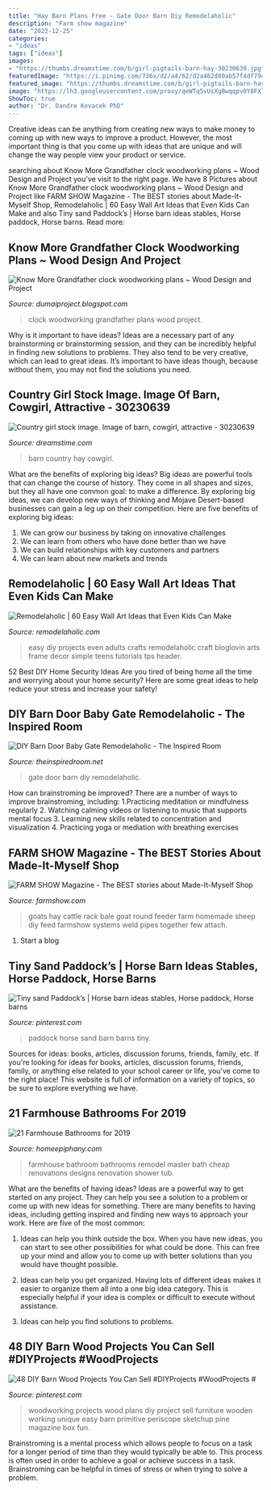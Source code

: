 ```yaml
---
title: "Hay Barn Plans Free - Gate Door Barn Diy Remodelaholic"
description: "Farm show magazine"
date: "2022-12-25"
categories:
- "ideas"
tags: ["ideas"]
images:
- "https://thumbs.dreamstime.com/b/girl-pigtails-barn-hay-30230639.jpg"
featuredImage: "https://i.pinimg.com/736x/d2/a4/62/d2a462d80ab57f4df794802d9c92f5a7.jpg"
featured_image: "https://thumbs.dreamstime.com/b/girl-pigtails-barn-hay-30230639.jpg"
image: "https://lh3.googleusercontent.com/proxy/qeWTq5vUsXgBwqqpv0Y8FXl3dKBKF2-Z7eqYMzcW85AJN4Jzxe-S56cpzNHa6I5Qq8OGZ1IDIhc80Iri37lZN-Ist7sSkBHtxfHtjXe2rsw=w1200-h630-p-k-no-nu"
ShowToc: true
author: "Dr. Dandre Kovacek PhD"
---
```



Creative ideas can be anything from creating new ways to make money to coming up with new ways to improve a product. However, the most important thing is that you come up with ideas that are unique and will change the way people view your product or service.

	

		
searching about Know More Grandfather clock woodworking plans ~ Wood Design and Project you've visit to the right page. We have 8 Pictures about Know More Grandfather clock woodworking plans ~ Wood Design and Project like FARM SHOW Magazine - The BEST stories about Made-It-Myself Shop, Remodelaholic | 60 Easy Wall Art Ideas that Even Kids Can Make and also Tiny sand Paddock’s | Horse barn ideas stables, Horse paddock, Horse barns. Read more:
		
    
## Know More Grandfather Clock Woodworking Plans ~ Wood Design And Project

<img loading=lazy src="https://lh3.googleusercontent.com/proxy/qeWTq5vUsXgBwqqpv0Y8FXl3dKBKF2-Z7eqYMzcW85AJN4Jzxe-S56cpzNHa6I5Qq8OGZ1IDIhc80Iri37lZN-Ist7sSkBHtxfHtjXe2rsw=w1200-h630-p-k-no-nu" onerror="this.onerror=null;this.src='https://tse2.mm.bing.net/th?id=OIP.G1SdDNKDAksv2bIN9ReQAwAAAA&amp;pid=15.1';" alt="Know More Grandfather clock woodworking plans ~ Wood Design and Project">

_Source: dumaiproject.blogspot.com_

>clock woodworking grandfather plans wood project. 

	

Why is it important to have ideas?
Ideas are a necessary part of any brainstorming or brainstorming session, and they can be incredibly helpful in finding new solutions to problems. They also tend to be very creative, which can lead to great ideas. It’s important to have ideas though, because without them, you may not find the solutions you need.

    
## Country Girl Stock Image. Image Of Barn, Cowgirl, Attractive - 30230639

<img loading=lazy src="https://thumbs.dreamstime.com/b/girl-pigtails-barn-hay-30230639.jpg" onerror="this.onerror=null;this.src='https://tse3.mm.bing.net/th?id=OIP.ysXDORQ0JUlcctevrZpibwHaLI&amp;pid=15.1';" alt="Country girl stock image. Image of barn, cowgirl, attractive - 30230639">

_Source: dreamstime.com_

>barn country hay cowgirl. 

	

What are the benefits of exploring big ideas?
Big ideas are powerful tools that can change the course of history. They come in all shapes and sizes, but they all have one common goal: to make a difference. By exploring big ideas, we can develop new ways of thinking and Mojave Desert-based businesses can gain a leg up on their competition. Here are five benefits of exploring big ideas: 
1. We can grow our business by taking on innovative challenges
2. We can learn from others who have done better than we have
3. We can build relationships with key customers and partners
4. We can learn about new markets and trends

    
## Remodelaholic | 60 Easy Wall Art Ideas That Even Kids Can Make

<img loading=lazy src="http://www.remodelaholic.com/wp-content/uploads/2015/07/Frameworthy-DIY-Art-Projects-and-Tutorials-even-kids-can-do-these.jpg" onerror="this.onerror=null;this.src='https://tse4.mm.bing.net/th?id=OIP.95rqedq5bZyVRT1m8ddtdQHaMs&amp;pid=15.1';" alt="Remodelaholic | 60 Easy Wall Art Ideas that Even Kids Can Make">

_Source: remodelaholic.com_

>easy diy projects even adults crafts remodelaholic craft bloglovin arts frame decor simple teens tutorials tps header. 

	

52 Best DIY Home Security Ideas
Are you tired of being home all the time and worrying about your home security? Here are some great ideas to help reduce your stress and increase your safety!

    
## DIY Barn Door Baby Gate Remodelaholic - The Inspired Room

<img loading=lazy src="http://theinspiredroom.net/wp-content/uploads/2012/09/barn-door-baby-gate.jpeg" onerror="this.onerror=null;this.src='https://tse1.mm.bing.net/th?id=OIP.V8auLD2gsRpNJpNdLJ557wHaLG&amp;pid=15.1';" alt="DIY Barn Door Baby Gate Remodelaholic - The Inspired Room">

_Source: theinspiredroom.net_

>gate door barn diy remodelaholic. 

	

How can brainstroming be improved?
There are a number of ways to improve brainstroming, including: 
1.Practicing meditation or mindfulness regularly 
2. Watching calming videos or listening to music that supports mental focus 
3. Learning new skills related to concentration and visualization 
4. Practicing yoga or mediation with breathing exercises 

    
## FARM SHOW Magazine - The BEST Stories About Made-It-Myself Shop

<img loading=lazy src="https://www.farmshow.com/images/articles/29/3/18727_l.jpg" onerror="this.onerror=null;this.src='https://tse1.mm.bing.net/th?id=OIP.wqdSA1YWo_VREdGdWc5mhwHaLH&amp;pid=15.1';" alt="FARM SHOW Magazine - The BEST stories about Made-It-Myself Shop">

_Source: farmshow.com_

>goats hay cattle rack bale goat round feeder farm homemade sheep diy feed farmshow systems weld pipes together few attach. 

	

1. Start a blog

    
## Tiny Sand Paddock’s | Horse Barn Ideas Stables, Horse Paddock, Horse Barns

<img loading=lazy src="https://i.pinimg.com/736x/d2/a4/62/d2a462d80ab57f4df794802d9c92f5a7.jpg" onerror="this.onerror=null;this.src='https://tse4.mm.bing.net/th?id=OIP.HaqQoY7-DzYnmwygv-sUxwHaFj&amp;pid=15.1';" alt="Tiny sand Paddock’s | Horse barn ideas stables, Horse paddock, Horse barns">

_Source: pinterest.com_

>paddock horse sand barn barns tiny. 

	

Sources for ideas: books, articles, discussion forums, friends, family, etc.
If you're looking for ideas for books, articles, discussion forums, friends, family, or anything else related to your school career or life, you've come to the right place! This website is full of information on a variety of topics, so be sure to explore everything we have.

    
## 21 Farmhouse Bathrooms For 2019

<img loading=lazy src="http://www.homeepiphany.com/wp-content/uploads/2019/06/farmhouse-bathroom_10.jpg" onerror="this.onerror=null;this.src='https://tse2.mm.bing.net/th?id=OIP.1eW4AKcScVCDki5UdEnKdQHaJ4&amp;pid=15.1';" alt="21 Farmhouse Bathrooms for 2019">

_Source: homeepiphany.com_

>farmhouse bathroom bathrooms remodel master bath cheap renovations designs renovation shower tub. 

	

What are the benefits of having ideas?
Ideas are a powerful way to get started on any project. They can help you see a solution to a problem or come up with new ideas for something. There are many benefits to having ideas, including getting inspired and finding new ways to approach your work. Here are five of the most common: 
1. Ideas can help you think outside the box. When you have new ideas, you can start to see other possibilities for what could be done. This can free up your mind and allow you to come up with better solutions than you would have thought possible. 

2. Ideas can help you get organized. Having lots of different ideas makes it easier to organize them all into a one big idea category. This is especially helpful if your idea is complex or difficult to execute without assistance. 

3. Ideas can help you find solutions to problems.

    
## 48 DIY Barn Wood Projects You Can Sell #DIYProjects #WoodProjects #

<img loading=lazy src="https://i.pinimg.com/736x/a7/7e/f9/a77ef941d376680d73c66583606dc3ff.jpg" onerror="this.onerror=null;this.src='https://tse2.mm.bing.net/th?id=OIP.Kng3ZHZeoyaKP-_lDOieYAHaJ3&amp;pid=15.1';" alt="48 DIY Barn Wood Projects You Can Sell #DIYProjects #WoodProjects #">

_Source: pinterest.com_

>woodworking projects wood plans diy project sell furniture wooden working unique easy barn primitive periscope sketchup pine magazine box fun. 

	

Brainstroming is a mental process which allows people to focus on a task for a longer period of time than they would typically be able to. This process is often used in order to achieve a goal or achieve success in a task. Brainstroming can be helpful in times of stress or when trying to solve a problem.

